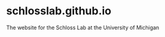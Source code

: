 schlosslab.github.io
====================

The website for the Schloss Lab at the University of Michigan
